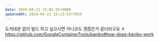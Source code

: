```yaml
---
date: 2024-04-21 15:02:55+0000
updatedAt: 2024-04-21 15:23:53+7950
---
```

도커데몬 없이 빌드 하고 싶으시면 카니코도 괜찮은거 같더라구요 ㅎ https://github.com/GoogleContainerTools/kaniko#how-does-kaniko-work